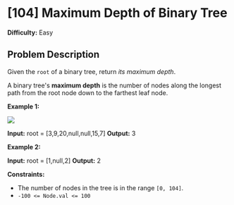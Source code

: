 # [104] Maximum Depth of Binary Tree

**Difficulty:** Easy

## Problem Description

Given the `root` of a binary tree, return _its maximum depth_.

A binary tree's **maximum depth** is the number of nodes along the longest path from the root node down to the farthest leaf node.

**Example 1:**

![](https://assets.leetcode.com/uploads/2020/11/26/tmp-tree.jpg)

**Input:** root = \[3,9,20,null,null,15,7\]
**Output:** 3

**Example 2:**

**Input:** root = \[1,null,2\]
**Output:** 2

**Constraints:**

*   The number of nodes in the tree is in the range `[0, 104]`.
*   `-100 <= Node.val <= 100`